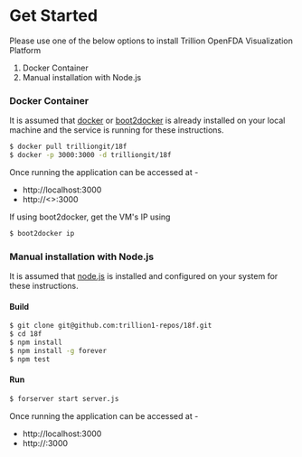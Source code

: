 # Get Started
Please  use one of the below options to install Trillion OpenFDA Visualization Platform

1. Docker Container
2. Manual installation with Node.js

### Docker Container
It is assumed that [docker] or [boot2docker] is already installed on your local machine and the service is running for these instructions.

```sh
$ docker pull trilliongit/18f
$ docker -p 3000:3000 -d trilliongit/18f
```
Once running the application can be accessed at -

* http://localhost:3000
* http://<<your computer IP>>:3000

If using boot2docker, get the VM's IP using

```sh
$ boot2docker ip
```

### Manual installation with Node.js
It is assumed that [node.js] is installed and configured on your system for these instructions.

#### Build
```sh
$ git clone git@github.com:trillion1-repos/18f.git
$ cd 18f
$ npm install
$ npm install -g forever
$ npm test
```

#### Run
```sh
$ forserver start server.js
```
Once running the application can be accessed at -
* http://localhost:3000
* http://<your computer IP>:3000

[docker]:https://www.docker.com
[boot2docker]:http://boot2docker.io
[node.js]:https://nodejs.org
